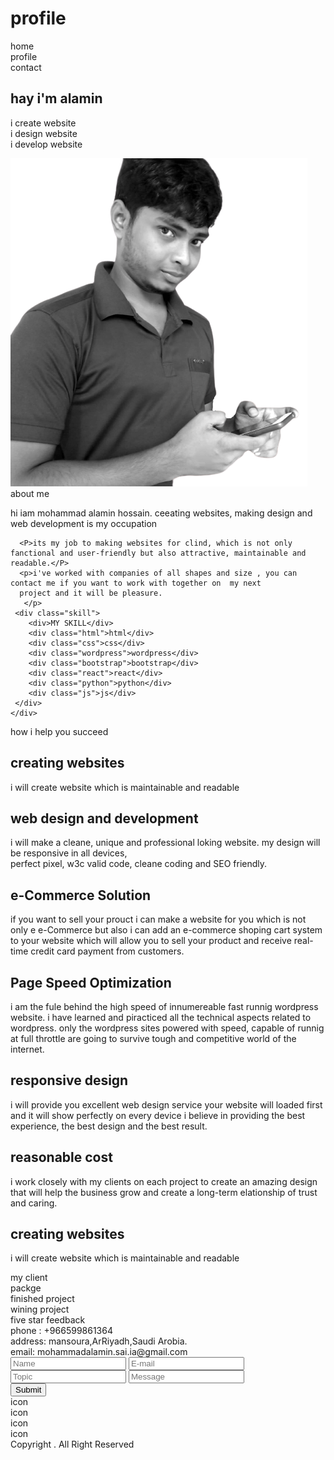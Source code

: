 # profile
<!DOCTYPE html>
<html lang="en">
<head>
    <meta charset="UTF-8">
    <meta http-equiv="X-UA-Compatible" content="IE=edge">
    <meta name="viewport" content="width=device-width, initial-scale=1.0">
    <title>new web</title>
    <link rel="stylesheet" href="./p.css">
    <link rel="stylesheet" href="./style.css">
</head>
<body>
 
  <div class="nav">
    <nav>home</nav>
    <nav>profile</nav>
    <nav>contact</nav>
  </div>
  <section class="card">
    <div class="intro">
        <h1>hay i'm alamin</h1>
        <p>i create website  <br>i design website <br> i develop website</p>
    </div>
    <div><img src="./c.png" alt="my photo"></div>
 </section>
 <section class="aboutme">
    <div>about me</div>
    <div>
      <p>hi iam mohammad alamin hossain. ceeating websites, making design and web development is my occupation </p>
      
      <P>its my job to making websites for clind, which is not only fanctional and user-friendly but also attractive, maintainable and readable.</P>
      <p>i've worked with companies of all shapes and size , you can contact me if you want to work with together on  my next 
      project and it will be pleasure.
       </p>
     <div class="skill">
        <div>MY SKILL</div>
        <div class="html">html</div>
        <div class="css">css</div>
        <div class="wordpress">wordpress</div>
        <div class="bootstrap">bootstrap</div>
        <div class="react">react</div>
        <div class="python">python</div>
        <div class="js">js</div>
     </div>
    </div>
</section>
<section class="help">
  <div>how i help you succeed</div>
  <div class="create">
    <h1>creating websites</h1>
    <p>i will create website which is maintainable and readable </p>
  </div>
  <div class="desine">
    <h1>web design and development</h1>
    <p>i will make a cleane, unique and professional loking website. my design will be responsive in all devices, <br>
     perfect pixel, w3c valid code, cleane coding and SEO friendly. </p>
  </div>
  <div class="ecommerce">
    <h1>e-Commerce Solution</h1>
    <p>if you want to sell your prouct  i can make a website for you which is not only e e-Commerce but also i can add  an 
      e-commerce shoping cart system to your website which will allow you to sell your product and receive real-time credit
      card payment from customers.
    </p>
  </div>
  <div class="pso">
    <h1>Page Speed Optimization</h1>
    <p>i am the fule behind the high speed of innumereable fast runnig wordpress website. i have learned and piracticed all the
      technical aspects related to wordpress. only the wordpress sites powered with speed, capable of runnig at full throttle are going to
      survive tough and competitive world of the internet.
    </p>
  </div>
  <div class="resposive">
    <h1>responsive design </h1>
    <p> i will provide you excellent web design service your website will loaded first and it will show perfectly on every device 
      i believe in providing the best experience, the best design and the best result.</p>
  </div>
  <div class="cost">
    <h1>reasonable cost</h1>
    <p>i work closely with my clients on each project to create an amazing design that will help the business grow and create 
      a long-term elationship of trust and caring.</p>
  </div>
  <div class="create">
    <h1>creating websites</h1>
    <p>i will create website which is maintainable and readable </p>
  </div>
</section>
<section class="profe">
  <div>my client</div>
  <div class="client"></div>
  <div class="client"></div>
  <div class="client"></div>
  <div class="client"></div>
</section>
<section class="pac">
  <div>packge</div>
  <div class="pac1"></div>
  <div class="pac2"></div>
  <div class="pac3"></div>
  <div class="pac4"></div>
</section>
<section class="rating">
  <div>finished project</div>
  <div>wining project</div>
  <div>five star feedback</div>
</section>
<section class="contact">
  <div>
    phone :
    +966599861364
  </div>
  <div>
    address:
    mansoura,ArRiyadh,Saudi Arobia.
  </div>
  <div>
    email:
    mohammadalamin.sai.ia@gmail.com
  </div>
  <div class="sbmitEmail">
    <input type="text" placeholder="Name">
    <input type="email" placeholder="E-mail">
    <input type="text" placeholder="Topic">
    <input type="text" placeholder="Message">
  </div>
  <button>Submit</button>
</section>
<footer>
  <div>icon</div>
  <div>icon</div>
  <div>icon</div>
  <div>icon</div>
  <div>Copyright . All Right Reserved</div>
</footer>
</body>
</html>
